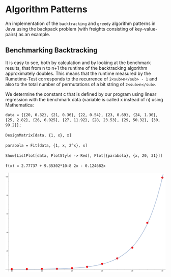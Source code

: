 # Algorithm Patterns

An implementation of the `backtracking` and `greedy` algorithm patterns in Java using the backpack problem (with freights consisting of key-value-pairs) as an example.

## Benchmarking Backtracking

It is easy to see, both by calculation and by looking at the benchmark results, that from n to n+1 the runtime of the backtracking algorithm approximately doubles.
This means that the runtime measured by the Rumetime-Test corresponds to the recurrence of `2<sub>n</sub> - 1` and also to the total number of permutations of a bit string of `2<sub>n</sub>`.

We determine the constant c that is defined by our program using linear regression with the benchmark data (variable is called x instead of n) using Mathematica:
```!
data = {{20, 0.32}, {21, 0.36}, {22, 0.54}, {23, 0.69}, {24, 1.30}, {25, 2.82}, {26, 6.025}, {27, 11.92}, {28, 23.53}, {29, 50.32}, {30, 99.2}};

DesignMatrix[data, {1, x}, x]

parabola = Fit[data, {1, x, 2^x}, x]

Show[ListPlot[data, PlotStyle -> Red], Plot[{parabola}, {x, 20, 31}]]

f(x) = 2.77737 + 9.35302*10-8 2x - 0.124682x
```

![Benchmark](Benchmark.png)
